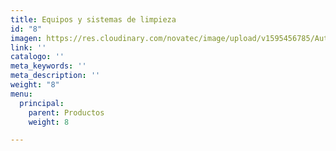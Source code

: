 ```yaml
---
title: Equipos y sistemas de limpieza
id: "8"
imagen: https://res.cloudinary.com/novatec/image/upload/v1595456785/AutoVac-Stretch-Specs_1_ghiw0i.jpg
link: ''
catalogo: ''
meta_keywords: ''
meta_description: ''
weight: "8"
menu:
  principal:
    parent: Productos
    weight: 8

---
```

